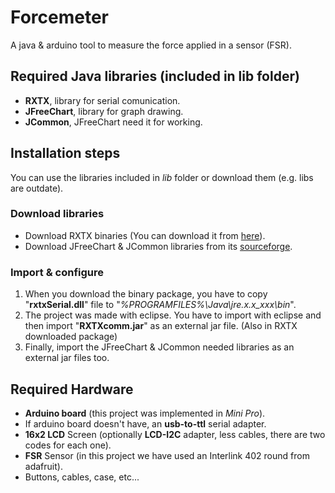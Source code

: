 # Forcemeter
A java & arduino tool to measure the force applied in a sensor (FSR).
## Required Java libraries (included in lib folder)
* **RXTX**, library for serial comunication.
* **JFreeChart**, library for graph drawing.
* **JCommon**, JFreeChart need it for working.

## Installation steps
You can use the libraries included in *lib* folder or download them (e.g. libs are outdate).
### Download libraries
* Download RXTX binaries (You can download it from [here](http://rxtx.qbang.org/wiki/index.php/Download)).
* Download JFreeChart & JCommon libraries from its [sourceforge](https://sourceforge.net/projects/jfreechart/files/).
### Import & configure
1. When you download the binary package, you have to copy "**rxtxSerial.dll**" file to "*%PROGRAMFILES%\\Java\\jre.x.x_xxx\\bin*".
2. The project was made with eclipse. You have to import with eclipse and then import "**RXTXcomm.jar**" as an external jar file. (Also in RXTX downloaded package)
3. Finally, import the JFreeChart & JCommon needed libraries as an external jar files too.
## Required Hardware
* **Arduino board** (this project was implemented in *Mini Pro*).
* If arduino board doesn't have, an **usb-to-ttl** serial adapter.
* **16x2 LCD** Screen (optionally **LCD-I2C** adapter, less cables, there are two codes for each one).
* **FSR** Sensor (in this project we have used an Interlink 402 round from adafruit).
* Buttons, cables, case, etc...
